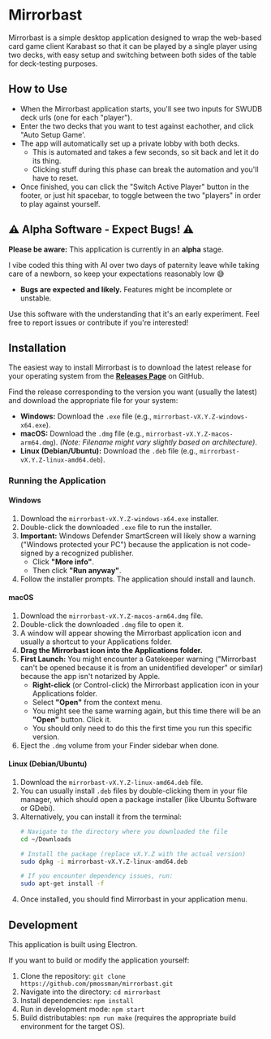 # Mirrorbast

Mirrorbast is a simple desktop application designed to wrap the web-based card game client Karabast so that it can be played by a single player using two decks, with easy setup and switching between both sides of the table for deck-testing purposes.

## How to Use

* When the Mirrorbast application starts, you'll see two inputs for SWUDB deck urls (one for each "player"). 
* Enter the two decks that you want to test against eachother, and click "Auto Setup Game'. 
* The app will automatically set up a private lobby with both decks. 
  * This is automated and takes a few seconds, so sit back and let it do its thing. 
  * Clicking stuff during this phase can break the automation and you'll have to reset.
* Once finished, you can click the "Switch Active Player" button in the footer, or just hit spacebar, to toggle between the two "players" in order to play against yourself.

## ⚠️ Alpha Software - Expect Bugs! ⚠️

**Please be aware:** This application is currently in an **alpha** stage.

I vibe coded this thing with AI over two days of paternity leave while taking care of a newborn, so keep your expectations reasonably low 😅

* **Bugs are expected and likely.** Features might be incomplete or unstable.

Use this software with the understanding that it's an early experiment. Feel free to report issues or contribute if you're interested!

## Installation

The easiest way to install Mirrorbast is to download the latest release for your operating system from the **[Releases Page](https://github.com/pmossman/mirrorbast/releases)** on GitHub.

Find the release corresponding to the version you want (usually the latest) and download the appropriate file for your system:

* **Windows:** Download the `.exe` file (e.g., `mirrorbast-vX.Y.Z-windows-x64.exe`).
* **macOS:** Download the `.dmg` file (e.g., `mirrorbast-vX.Y.Z-macos-arm64.dmg`). *(Note: Filename might vary slightly based on architecture)*.
* **Linux (Debian/Ubuntu):** Download the `.deb` file (e.g., `mirrorbast-vX.Y.Z-linux-amd64.deb`).

### Running the Application

#### Windows

1.  Download the `mirrorbast-vX.Y.Z-windows-x64.exe` installer.
2.  Double-click the downloaded `.exe` file to run the installer.
3.  **Important:** Windows Defender SmartScreen will likely show a warning ("Windows protected your PC") because the application is not code-signed by a recognized publisher.
    * Click **"More info"**.
    * Then click **"Run anyway"**.
4.  Follow the installer prompts. The application should install and launch.

#### macOS

1.  Download the `mirrorbast-vX.Y.Z-macos-arm64.dmg` file.
2.  Double-click the downloaded `.dmg` file to open it.
3.  A window will appear showing the Mirrorbast application icon and usually a shortcut to your Applications folder.
4.  **Drag the Mirrorbast icon into the Applications folder.**
5.  **First Launch:** You might encounter a Gatekeeper warning ("Mirrorbast can't be opened because it is from an unidentified developer" or similar) because the app isn't notarized by Apple.
    * **Right-click** (or Control-click) the Mirrorbast application icon in your Applications folder.
    * Select **"Open"** from the context menu.
    * You might see the same warning again, but this time there will be an **"Open"** button. Click it.
    * You should only need to do this the first time you run this specific version.
6.  Eject the `.dmg` volume from your Finder sidebar when done.

#### Linux (Debian/Ubuntu)

1.  Download the `mirrorbast-vX.Y.Z-linux-amd64.deb` file.
2.  You can usually install `.deb` files by double-clicking them in your file manager, which should open a package installer (like Ubuntu Software or GDebi).
3.  Alternatively, you can install it from the terminal:
    ```bash
    # Navigate to the directory where you downloaded the file
    cd ~/Downloads 
    
    # Install the package (replace vX.Y.Z with the actual version)
    sudo dpkg -i mirrorbast-vX.Y.Z-linux-amd64.deb
    
    # If you encounter dependency issues, run:
    sudo apt-get install -f 
    ```
4.  Once installed, you should find Mirrorbast in your application menu.

## Development
This application is built using Electron.

If you want to build or modify the application yourself:

1.  Clone the repository: `git clone https://github.com/pmossman/mirrorbast.git`
2.  Navigate into the directory: `cd mirrorbast`
3.  Install dependencies: `npm install`
4.  Run in development mode: `npm start`
5.  Build distributables: `npm run make` (requires the appropriate build environment for the target OS).
